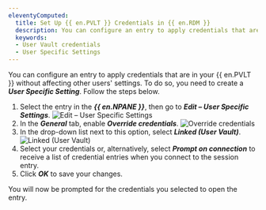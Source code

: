 ```yaml
---
eleventyComputed:
  title: Set Up {{ en.PVLT }} Credentials in {{ en.RDM }}
  description: You can configure an entry to apply credentials that are in your {{ en.PVLT }} without affecting other users' settings.
  keywords:
  - User Vault credentials
  - User Specific Settings
---
```

You can configure an entry to apply credentials that are in your {{ en.PVLT }} without affecting other users' settings.
To do so, you need to create a ***User Specific Setting***. Follow the steps below.

1. Select the entry in the ***{{ en.NPANE }}***, then go to ***Edit – User Specific Settings***.
![Edit – User Specific Settings](https://webdevolutions.azureedge.net/docs/en/kb/KB2206.png) 
1. In the ***General*** tab, enable ***Override credentials***.
![Override credentials](https://webdevolutions.azureedge.net/docs/en/kb/KB2207.png) 
1. In the drop-down list next to this option, select ***Linked (User Vault)***.
![Linked (User Vault)](https://webdevolutions.azureedge.net/docs/en/kb/KB2208.png) 
1. Select your credentials or, alternatively, select ***Prompt on connection*** to receive a list of credential entries when you connect to the session entry.
1. Click ***OK*** to save your changes.  

You will now be prompted for the credentials you selected to open the entry.
